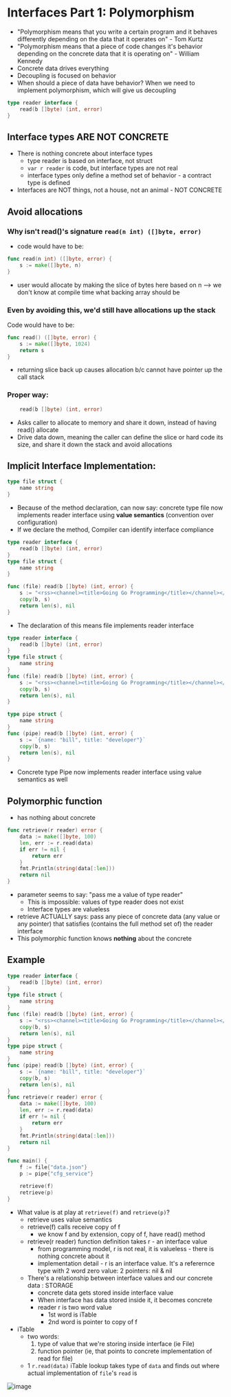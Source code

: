 # Interfaces Part 1: Polymorphism
* "Polymorphism means that you write a certain program and it behaves differently depending on the data that it operates on" - Tom Kurtz
* "Polymorphism means that a piece of code changes it's behavior depending on the concrete data that it is operating on" - William Kennedy
* Concrete data drives everything
* Decoupling is focused on behavior
* When should a piece of data have behavior? When we need to implement polymorphism, which will give us decoupling

```go
type reader interface {
    read(b []byte) (int, error)
}
```
## Interface types ARE NOT CONCRETE
* There is nothing concrete about interface types
    * type reader is based on interface, not struct
    * `var r reader` is code, but interface types are not real
    * interface types only define a method set of behavior - a contract type is defined
* Interfaces are NOT things, not a house, not an animal - NOT CONCRETE
## Avoid allocations
### Why isn't read()'s signature `read(n int) ([]byte, error)` 
* code would have to be:
```go
func read(n int) ([]byte, error) {
    s := make([]byte, n)
}
```
* user would allocate by making the slice of bytes here based on n --> we don't know at compile time what backing array should be
### Even by avoiding this, we'd still have allocations up the stack
Code would have to be:
```go
func read() ([]byte, error) {
    s := make([]byte, 1024)
    return s
}
```
* returning slice back up causes allocation b/c cannot have pointer up the call stack

### Proper way:
```go
    read(b []byte) (int, error)
```
* Asks caller to allocate to memory and share it down, instead of having read() allocate
* Drive data down, meaning the caller can define the slice or hard code its size, and share it down the stack and avoid allocations

## Implicit Interface Implementation:
```go
type file struct {
    name string
}
```
* Because of the method declaration, can now say: concrete type file now implements reader interface using **value semantics** (convention over configuration)
* If we declare the method, Compiler can identify interface compliance
```go
type reader interface {
    read(b []byte) (int, error)
}
type file struct {
	name string
}

func (file) read(b []byte) (int, error) {
	s := "<rss><channel><title>Going Go Programming</title></channel></rss>"
	copy(b, s)
	return len(s), nil
}
```
* The declaration of this means file implements reader interface
```go
type reader interface {
    read(b []byte) (int, error)
}
type file struct {
	name string
}
func (file) read(b []byte) (int, error) {
	s := "<rss><channel><title>Going Go Programming</title></channel></rss>"
	copy(b, s)
	return len(s), nil
}

type pipe struct { 
    name string
}
func (pipe) read(b []byte) (int, error) {
	s := `{name: "bill", title: "developer"}`
	copy(b, s)
	return len(s), nil
}
```
* Concrete type Pipe now implements reader interface using value semantics as well

## Polymorphic function
* has nothing about concrete
```go
func retrieve(r reader) error {
    data := make([]byte, 100)
    len, err := r.read(data)
    if err != nil {
        return err
    }
    fmt.Println(string(data[:len]))
    return nil
}
```
* parameter seems to say: "pass me a value of type reader"
    * This is impossible: values of type reader does not exist
    * Interface types are valueless
* retrieve ACTUALLY says: pass any piece of concrete data (any value or any pointer) that satisfies (contains the full method set of) the reader interface
* This polymorphic function knows **nothing** about the concrete
## Example
```go
type reader interface {
    read(b []byte) (int, error)
}
type file struct {
	name string
}
func (file) read(b []byte) (int, error) {
	s := "<rss><channel><title>Going Go Programming</title></channel></rss>"
	copy(b, s)
	return len(s), nil
}
type pipe struct { 
    name string
}
func (pipe) read(b []byte) (int, error) {
	s := `{name: "bill", title: "developer"}`
	copy(b, s)
	return len(s), nil
}
func retrieve(r reader) error {
    data := make([]byte, 100)
    len, err := r.read(data)
    if err != nil {
        return err
    }
    fmt.Println(string(data[:len]))
    return nil
}

func main() {
    f := file{"data.json"}
    p := pipe{"cfg_service"}

    retrieve(f)
    retrieve(p)
}
```
* What value is at play at `retrieve(f)` and `retrieve(p)`?
    * retrieve uses value semantics
    * retrieve(f) calls receive copy of f
        * we know f and by extension, copy of f, have read() method
    * retrieve(r reader) function definition takes r - an interface value
        * from programming model, r is not real, it is valueless - there is nothing concrete about it
        * implementation detail - r is an interface value. It's a referernce type with 2 word zero value: 2 pointers: nil & nil
    * There's a relationship between interface values and our concrete data : STORAGE
        * concrete data gets stored inside interface value
        * When interface has data stored inside it, it becomes concrete
        * reader r is two word value
            * 1st word is iTable
            * 2nd word is pointer to copy of f 
* iTable
    * two words:
        1. type of value that we're storing inside interface (ie File)
        1. function pointer (ie, that points to concrete implementation of read for file)
    * 1 `r.read(data)` iTable lookup takes type of `data` and finds out where actual implementation of `file`'s `read` is

![image](https://user-images.githubusercontent.com/11031915/65875870-2b9e5480-e356-11e9-9780-f429bfd4c8d4.png)
